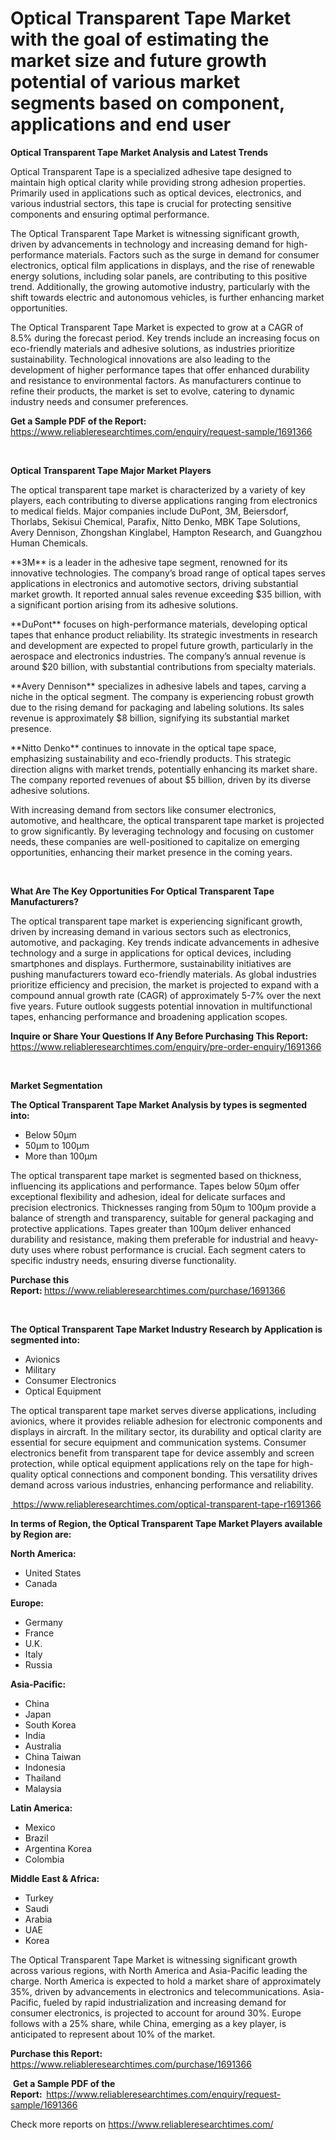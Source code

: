 <p><h1>Optical Transparent Tape Market with the goal of estimating the market size and future growth potential of various market segments based on component, applications and end user</h1></p><p><strong>Optical Transparent Tape Market Analysis and Latest Trends</strong></p>
<p><p>Optical Transparent Tape is a specialized adhesive tape designed to maintain high optical clarity while providing strong adhesion properties. Primarily used in applications such as optical devices, electronics, and various industrial sectors, this tape is crucial for protecting sensitive components and ensuring optimal performance.</p><p>The Optical Transparent Tape Market is witnessing significant growth, driven by advancements in technology and increasing demand for high-performance materials. Factors such as the surge in demand for consumer electronics, optical film applications in displays, and the rise of renewable energy solutions, including solar panels, are contributing to this positive trend. Additionally, the growing automotive industry, particularly with the shift towards electric and autonomous vehicles, is further enhancing market opportunities.</p><p>The Optical Transparent Tape Market is expected to grow at a CAGR of 8.5% during the forecast period. Key trends include an increasing focus on eco-friendly materials and adhesive solutions, as industries prioritize sustainability. Technological innovations are also leading to the development of higher performance tapes that offer enhanced durability and resistance to environmental factors. As manufacturers continue to refine their products, the market is set to evolve, catering to dynamic industry needs and consumer preferences.</p></p>
<p><strong>Get a Sample PDF of the Report:&nbsp;</strong> <a href="https://www.reliableresearchtimes.com/enquiry/request-sample/1691366?utm_campaign=3316&utm_medium=2&utm_source=Github&utm_content=ia&utm_term=27032025&utm_id=optical-transparent-tape">https://www.reliableresearchtimes.com/enquiry/request-sample/1691366</a></p>
<p>&nbsp;</p>
<p><strong>Optical Transparent Tape Major Market Players</strong></p>
<p><p>The optical transparent tape market is characterized by a variety of key players, each contributing to diverse applications ranging from electronics to medical fields. Major companies include DuPont, 3M, Beiersdorf, Thorlabs, Sekisui Chemical, Parafix, Nitto Denko, MBK Tape Solutions, Avery Dennison, Zhongshan Kinglabel, Hampton Research, and Guangzhou Human Chemicals.</p><p>**3M** is a leader in the adhesive tape segment, renowned for its innovative technologies. The company’s broad range of optical tapes serves applications in electronics and automotive sectors, driving substantial market growth. It reported annual sales revenue exceeding $35 billion, with a significant portion arising from its adhesive solutions.</p><p>**DuPont** focuses on high-performance materials, developing optical tapes that enhance product reliability. Its strategic investments in research and development are expected to propel future growth, particularly in the aerospace and electronics industries. The company’s annual revenue is around $20 billion, with substantial contributions from specialty materials.</p><p>**Avery Dennison** specializes in adhesive labels and tapes, carving a niche in the optical segment. The company is experiencing robust growth due to the rising demand for packaging and labeling solutions. Its sales revenue is approximately $8 billion, signifying its substantial market presence.</p><p>**Nitto Denko** continues to innovate in the optical tape space, emphasizing sustainability and eco-friendly products. This strategic direction aligns with market trends, potentially enhancing its market share. The company reported revenues of about $5 billion, driven by its diverse adhesive solutions.</p><p>With increasing demand from sectors like consumer electronics, automotive, and healthcare, the optical transparent tape market is projected to grow significantly. By leveraging technology and focusing on customer needs, these companies are well-positioned to capitalize on emerging opportunities, enhancing their market presence in the coming years.</p></p>
<p>&nbsp;</p>
<p><strong>What Are The Key Opportunities For Optical Transparent Tape Manufacturers?</strong></p>
<p><p>The optical transparent tape market is experiencing significant growth, driven by increasing demand in various sectors such as electronics, automotive, and packaging. Key trends indicate advancements in adhesive technology and a surge in applications for optical devices, including smartphones and displays. Furthermore, sustainability initiatives are pushing manufacturers toward eco-friendly materials. As global industries prioritize efficiency and precision, the market is projected to expand with a compound annual growth rate (CAGR) of approximately 5-7% over the next five years. Future outlook suggests potential innovation in multifunctional tapes, enhancing performance and broadening application scopes.</p></p>
<p><strong>Inquire or Share Your Questions If Any Before Purchasing This Report:</strong> <a href="https://www.reliableresearchtimes.com/enquiry/pre-order-enquiry/1691366?utm_campaign=3316&utm_medium=2&utm_source=Github&utm_content=ia&utm_term=27032025&utm_id=optical-transparent-tape">https://www.reliableresearchtimes.com/enquiry/pre-order-enquiry/1691366</a></p>
<p>&nbsp;</p>
<p><strong>Market Segmentation</strong></p>
<p><strong>The Optical Transparent Tape Market Analysis by types is segmented into:</strong></p>
<p><ul><li>Below 50µm</li><li>50µm to 100µm</li><li>More than 100µm</li></ul></p>
<p><p>The optical transparent tape market is segmented based on thickness, influencing its applications and performance. Tapes below 50µm offer exceptional flexibility and adhesion, ideal for delicate surfaces and precision electronics. Thicknesses ranging from 50µm to 100µm provide a balance of strength and transparency, suitable for general packaging and protective applications. Tapes greater than 100µm deliver enhanced durability and resistance, making them preferable for industrial and heavy-duty uses where robust performance is crucial. Each segment caters to specific industry needs, ensuring diverse functionality.</p></p>
<p><strong>Purchase this Report:&nbsp;</strong><a href="https://www.reliableresearchtimes.com/purchase/1691366?utm_campaign=3316&utm_medium=2&utm_source=Github&utm_content=ia&utm_term=27032025&utm_id=optical-transparent-tape">https://www.reliableresearchtimes.com/purchase/1691366</a></p>
<p>&nbsp;</p>
<p><strong>The Optical Transparent Tape Market Industry Research by Application is segmented into:</strong></p>
<p><ul><li>Avionics</li><li>Military</li><li>Consumer Electronics</li><li>Optical Equipment</li></ul></p>
<p><p>The optical transparent tape market serves diverse applications, including avionics, where it provides reliable adhesion for electronic components and displays in aircraft. In the military sector, its durability and optical clarity are essential for secure equipment and communication systems. Consumer electronics benefit from transparent tape for device assembly and screen protection, while optical equipment applications rely on the tape for high-quality optical connections and component bonding. This versatility drives demand across various industries, enhancing performance and reliability.</p></p>
<p><a href="https://www.reliableresearchtimes.com/optical-transparent-tape-r1691366?utm_campaign=3316&utm_medium=2&utm_source=Github&utm_content=ia&utm_term=27032025&utm_id=optical-transparent-tape">&nbsp;https://www.reliableresearchtimes.com/optical-transparent-tape-r1691366</a></p>
<p><strong>In terms of Region, the Optical Transparent Tape Market Players available by Region are:</strong></p>
<p>
    <p> <strong> North America: </strong>
        <ul>
            <li>United States</li>
            <li>Canada</li>
        </ul>
        </p> 
    <p> <strong> Europe: </strong>
        <ul>
            <li>Germany</li>
            <li>France</li>
            <li>U.K.</li>
            <li>Italy</li>
            <li>Russia</li>
        </ul>
        </p> 
    <p> <strong> Asia-Pacific: </strong>
        <ul>
            <li>China</li>
            <li>Japan</li>
            <li>South Korea</li>
            <li>India</li>
            <li>Australia</li>
            <li>China Taiwan</li>
            <li>Indonesia</li>
            <li>Thailand</li>
            <li>Malaysia</li>
        </ul>
        </p> 
    <p> <strong> Latin America: </strong>
        <ul>
            <li>Mexico</li>
            <li>Brazil</li>
            <li>Argentina Korea</li>
            <li>Colombia</li>
        </ul>
        </p> 
    <p> <strong> Middle East & Africa: </strong>
        <ul>
            <li>Turkey</li>
            <li>Saudi</li>
            <li>Arabia</li>
            <li>UAE</li>
            <li>Korea</li>
        </ul>
    </p>
    </p>
<p><p>The Optical Transparent Tape Market is witnessing significant growth across various regions, with North America and Asia-Pacific leading the charge. North America is expected to hold a market share of approximately 35%, driven by advancements in electronics and telecommunications. Asia-Pacific, fueled by rapid industrialization and increasing demand for consumer electronics, is projected to account for around 30%. Europe follows with a 25% share, while China, emerging as a key player, is anticipated to represent about 10% of the market.</p></p>
<p><strong>Purchase this Report: </strong><a href="https://www.reliableresearchtimes.com/purchase/1691366?utm_campaign=3316&utm_medium=2&utm_source=Github&utm_content=ia&utm_term=27032025&utm_id=optical-transparent-tape">https://www.reliableresearchtimes.com/purchase/1691366</a></p>
<p>&nbsp;<strong>Get a Sample PDF of the Report:&nbsp;&nbsp;</strong><a href="https://www.reliableresearchtimes.com/enquiry/request-sample/1691366?utm_campaign=3316&utm_medium=2&utm_source=Github&utm_content=ia&utm_term=27032025&utm_id=optical-transparent-tape">https://www.reliableresearchtimes.com/enquiry/request-sample/1691366</a></p>
<p><strong></strong></p>
<p>Check more reports on <a href="https://www.reliableresearchtimes.com/?utm_campaign=3316&utm_medium=2&utm_source=Github&utm_content=ia&utm_term=27032025&utm_id=optical-transparent-tape">https://www.reliableresearchtimes.com/</a></p>